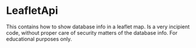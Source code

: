 # LeafletApi
This contains how to show database info in a leaflet map. Is a very incipient code, without proper care of security matters of the database info. For educational purposes only.
